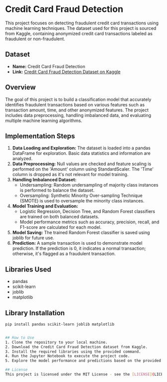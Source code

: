 # Credit Card Fraud Detection

This project focuses on detecting fraudulent credit card transactions using machine learning techniques. The dataset used for this project is sourced from Kaggle, containing anonymized credit card transactions labeled as fraudulent or non-fraudulent.

## Dataset
- **Name:** Credit Card Fraud Detection
- **Link:** [Credit Card Fraud Detection Dataset on Kaggle](https://www.kaggle.com/datasets/mlg-ulb/creditcardfraud)

## Overview
The goal of this project is to build a classification model that accurately identifies fraudulent transactions based on various features such as transaction amount, time, and other anonymized features. The project includes data preprocessing, handling imbalanced data, and evaluating multiple machine learning algorithms.

## Implementation Steps
1. **Data Loading and Exploration:** The dataset is loaded into a pandas DataFrame for exploration. Basic data statistics and information are analyzed.
2. **Data Preprocessing:** Null values are checked and feature scaling is performed on the 'Amount' column using StandardScaler. The 'Time' column is dropped as it's not relevant for model training.
3. **Handling Imbalanced Dataset:**
   - Undersampling: Random undersampling of majority class instances is performed to balance the dataset.
   - Oversampling: Synthetic Minority Over-sampling Technique (SMOTE) is used to oversample the minority class instances.
4. **Model Training and Evaluation:**
   - Logistic Regression, Decision Tree, and Random Forest classifiers are trained on both balanced datasets.
   - Model performance metrics such as accuracy, precision, recall, and F1-score are calculated for each model.
5. **Model Saving:** The trained Random Forest classifier is saved using joblib for future use.
6. **Prediction:** A sample transaction is used to demonstrate model prediction. If the prediction is 0, it indicates a normal transaction; otherwise, it's flagged as a fraudulent transaction.

## Libraries Used
- pandas
- scikit-learn
- joblib
- matplotlib

## Library Installation
```bash
pip install pandas scikit-learn joblib matplotlib


## How to Use
1. Clone the repository to your local machine.
2. Download the Credit Card Fraud Detection dataset from Kaggle.
3. Install the required libraries using the provided command.
4. Run the Jupyter Notebook to execute the project code.
5. Explore the model performance and predictions based on the provided example.

## License
This project is licensed under the MIT License - see the [LICENSE](LICENSE) file for details.

